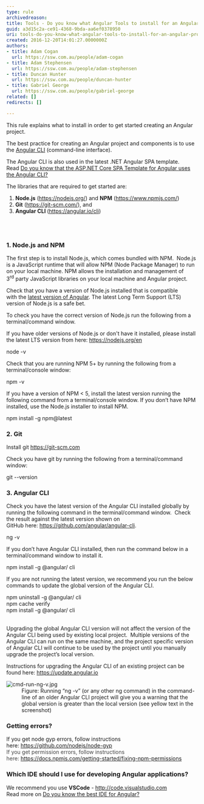 ```yaml
---
type: rule
archivedreason: 
title: Tools - Do you know what Angular Tools to install for an Angular project?
guid: a3d15c2a-ce91-4368-9bda-aa6ef0378950
uri: tools-do-you-know-what-angular-tools-to-install-for-an-angular-project
created: 2016-12-20T14:01:27.0000000Z
authors:
- title: Adam Cogan
  url: https://ssw.com.au/people/adam-cogan
- title: Adam Stephensen
  url: https://ssw.com.au/people/adam-stephensen
- title: Duncan Hunter
  url: https://ssw.com.au/people/duncan-hunter
- title: Gabriel George
  url: https://ssw.com.au/people/gabriel-george
related: []
redirects: []

---
```



<p>​This rule explains what to install in order to get started creating an Angular project. <br></p><p>The best practice for creating an Angular project and components is to use the <a href="https&#58;//angular.io/cli">Angular CLI</a> (command-line interface).</p><p>The Angular CLI is also used in the latest .NET Angular SPA template. <br>Read&#160;<a href="/_layouts/15/FIXUPREDIRECT.ASPX?WebId=3dfc0e07-e23a-4cbb-aac2-e778b71166a2&amp;TermSetId=07da3ddf-0924-4cd2-a6d4-a4809ae20160&amp;TermId=f208f385-9644-42d0-899f-4472c48d6f66">Do you know that the ASP.NET Core SPA Template for Angular uses the Angular CLI?</a><br></p><p>The libraries that are required to get started are&#58;</p><ol><li><b>Node.js</b> (<a href="https&#58;//nodejs.org/">https&#58;//nodejs.org/</a>) and <b>NPM</b> (<a href="https&#58;//www.npmjs.com/">https&#58;//www.npmjs.com/</a>)</li><li><b>Git</b> (<a href="https&#58;//git-scm.com/">https&#58;//git-scm.com/</a>), and</li><li><b>Angular CLI </b>(<a href="https&#58;//angular.io/cli">https&#58;//angular.io/cli</a>)​<br></li></ol>
<br><excerpt class='endintro'></excerpt><br>
<h3 class="ssw15-rteElement-H3">1. Node.js and NPM</h3><p>The first step is to install Node.js, which comes bundled with NPM.&#160; Node.js is a JavaScript runtime that will allow NPM (Node Package Manager) to run on your local machine. NPM allows the installation and management of 3<sup>rd</sup>&#160;party JavaScript libraries on your local machine and Angular project. <br></p><p>Check that you have a version of Node.js&#160;installed that is compatible with&#160;the&#160;<a href="https&#58;//angular.io/guide/quickstart%22%20%5cl%20%22nodejs">latest version of&#160;Angular</a>. The latest Long Term Support (LTS) version of Node.js is a safe bet.&#160;&#160;</p><p>To check you have the correct version of Node.js run the following from a terminal/command window.</p><p>If you have older versions of Node.js or don't have it installed, please install the latest LTS&#160;version from here&#58;​&#160;<a href="https&#58;//nodejs.org/en/">https&#58;//nodejs.org/en</a><br></p><p class="ssw15-rteElement-CodeArea">node -v</p><div><p>Check that you are running NPM 5+ by running the following from a terminal/console window&#58;</p><p class="ssw15-rteElement-CodeArea">npm -v</p><p class="ssw15-rteElement-P">If you have a version of NPM &lt; 5, install the latest version running the following command from a terminal/console window. If you don’t have NPM installed, use the Node.js installer to install NPM.</p><p class="ssw15-rteElement-CodeArea">npm install -g npm@latest <br></p><h3 class="ssw15-rteElement-H3">2. Git <br></h3><p>Install git&#160;<a href="https&#58;//git-scm.com/">https&#58;//git-scm.com</a>&#160;</p><p>Check you have git by running the following from a terminal/command window&#58;</p><p class="ssw15-rteElement-CodeArea">git --version&#160;<br></p><h3>3. Angular CLI</h3>Check you have the latest version of the Angular CLI&#160;installed globally by running the following command in the terminal/command window.&#160; Check the result against the latest version shown on GitHub&#160;here&#58;&#160;<a href="https&#58;//github.com/angular/angular-cli">https&#58;//github.com/angular/angular-cli</a>.<p class="ssw15-rteElement-CodeArea">ng -v</p><p>​If you don’t have Angular CLI installed, then run the command below in a terminal/command window to install it.</p><p class="ssw15-rteElement-CodeArea">npm install -g&#160;@angular/ cli</p><p>If you are not running the latest version, we recommend you run the below commands to update the global version of the Angular CLI.&#160;</p><p class="ssw15-rteElement-CodeArea">npm uninstall -g @angular/ cli&#160;<br>npm cache verify<br>npm install -g&#160;@angular/ cli</p><p>
      <br>Upgrading the global Angular CLI version will not affect the version of the Angular CLI being used by existing local project. &#160;Multiple versions of the Angular CLI can run on the same machine, and the project specific version of Angular CLI will continue to be used by the project until you manually upgrade the project’s local version.&#160;</p><p>Instructions for upgrading the Angular CLI of an existing project can be found here&#58; <a href="https&#58;//update.angular.io/">https&#58;//update.angular.io</a><br></p><dl class="image"><dt> <img src="/PublishingImages/cmd-run-ng-v.jpg" alt="cmd-run-ng-v.jpg" /> </dt><dd>Figure&#58; Running “ng -v” (or any other ng command) in the command-line of an older Angular CLI project will give you a warning that the global version is greater than the local version (see yellow text in the screenshot)<br></dd></dl><h3 class="ssw15-rteElement-H3">Getting errors?<br></h3><p></p><p class="ssw15-rteElement-P">If you get node gyp errors, follow instructions here&#58;&#160;<a href="https&#58;//github.com/nodejs/node-gyp">https&#58;//github.com/nodejs/node-gyp</a><br><span style="color&#58;#444444;">If you get permission errors,&#160;follow instructions here&#58;&#160;</span><a href="https&#58;//docs.npmjs.com/getting-started/fixing-npm-permissions">https&#58;//docs.npmjs.com/getting-started/fixing-npm-permissions</a><br></p><p></p><h3 class="ssw15-rteElement-H3">Which IDE should I use for developing Angular applications?</h3><p>We recommend you use&#160;<strong>VSCode</strong>&#160;-&#160;<a href="http&#58;//code.visualstudio.com/">http&#58;//code.visualstudio.com</a><br>Read more on&#160;<a href="/_layouts/15/FIXUPREDIRECT.ASPX?WebId=3dfc0e07-e23a-4cbb-aac2-e778b71166a2&amp;TermSetId=07da3ddf-0924-4cd2-a6d4-a4809ae20160&amp;TermId=481b8d76-c2aa-4452-954a-26bb11628ba0">Do you know the best IDE for Angular?</a><br></p></div>


